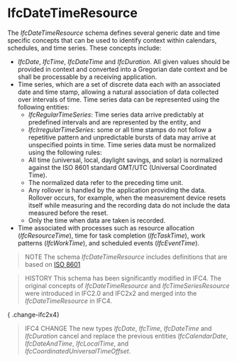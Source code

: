 IfcDateTimeResource
===================

The _IfcDateTimeResource_ schema defines several generic date and time specific concepts that can be used to identify context within calendars, schedules, and time series. These concepts include:

* _IfcDate_, _IfcTime_, _IfcDateTime_ and _IfcDuration_. All given values should be provided in context and converted into a Gregorian date context and be shall be processable by a receiving application.
* Time series, which are a set of discrete data each with an associated date and time stamp, allowing a natural association of data collected over intervals of time. Time series data can be represented using the following entities:
    * _IfcRegularTimeSeries_: Time series data arrive predictably at predefined intervals and are represented by the entity, and
    * _IfcIrregularTimeSeries_: some or all time stamps do not follow a repetitive pattern and unpredictable bursts of data may arrive at unspecified points in time. Time series data must be normalized using the following rules:
    * All time (universal, local, daylight savings, and solar) is normalized against the ISO 8601 standard GMT/UTC (Universal Coordinated Time).
    * The normalized data refer to the preceding time unit.
    * Any rollover is handled by the application providing the data. Rollover occurs, for example, when the measurement device resets itself while measuring and the recording data do not include the data measured before the reset.
    * Only the time when data are taken is recorded.
* Time associated with processes such as resource allocation (_IfcResourceTime_), time for task completion (_IfcTaskTime_), work patterns (_IfcWorkTime_), and scheduled events (_IfcEventTime_).

> NOTE The schema _IfcDateTimeResource_ includes definitions that are based on [ISO 8601](../content/bibliography.htm#iso-8601)

> HISTORY This schema has been significantly modified in IFC4. The original concepts of _IfcDateTimeResource_ and _IfcTimeSeriesResource_ were introduced in IFC2.0 and IFC2x2 and merged into the _IfcDateTimeResource_ in IFC4.

{ .change-ifc2x4}
> IFC4 CHANGE The new types _IfcDate_, _IfcTime_, _IfcDateTime_ and _IfcDuration_ cancel and replace the previous entities _IfcCalendarDate_, _IfcDateAndTime_, _IfcLocalTime_, and _IfcCoordinatedUniversalTimeOffset_.
